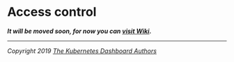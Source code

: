 # Access control

___It will be moved soon, for now you can [visit Wiki](https://github.com/kubernetes/dashboard/wiki/Access-control).___

----
_Copyright 2019 [The Kubernetes Dashboard Authors](https://github.com/kubernetes/dashboard/graphs/contributors)_
